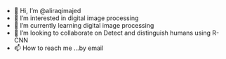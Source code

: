 - 👋 Hi, I’m @aliraqimajed
- 👀 I’m interested in digital image processing
- 🌱 I’m currently learning digital image processing
- 💞️ I’m looking to collaborate on Detect and distinguish humans using R-CNN
- 📫 How to reach me ...by email

<!---
aliraqimajed/aliraqimajed is a ✨ special ✨ repository because its `README.md` (this file) appears on your GitHub profile.
You can click the Preview link to take a look at your changes.
--->
